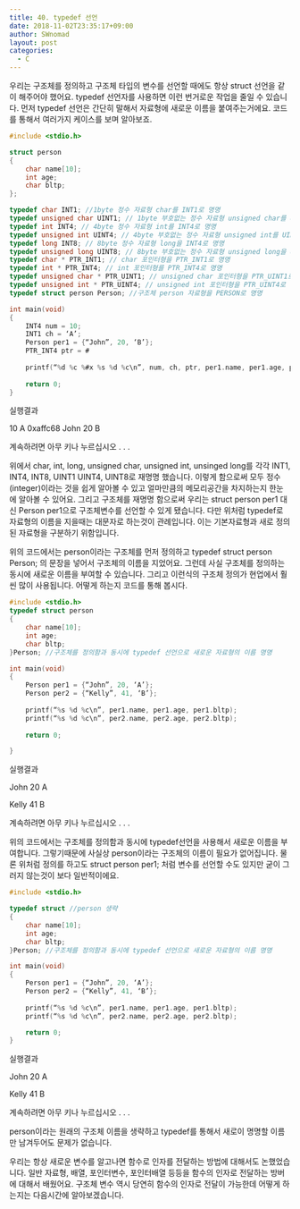 ```yaml
---
title: 40. typedef 선언
date: 2018-11-02T23:35:17+09:00
author: SWnomad
layout: post
categories:
  - C
---
```


우리는 구조체를 정의하고 구조체 타입의 변수를 선언할 때에도 항상 struct 선언을 같이 해주어야 했어요. typedef 선언자를 사용하면 이런 번거로운 작업을 줄일 수 있습니다. 먼저 typedef 선언은 간단히 말해서 자료형에 새로운 이름을 붙여주는거에요. 코드를 통해서 여러가지 케이스를 보며 알아보죠.

~~~ c
#include <stdio.h>

struct person
{
	char name[10];
	int age;
	char bltp;
};

typedef char INT1; //1byte 정수 자료형 char를 INT1로 명명
typedef unsigned char UINT1; // 1byte 부호없는 정수 자료형 unsigned char를 UINT1로 명명
typedef int INT4; // 4byte 정수 자료형 int를 INT4로 명명
typedef unsigned int UINT4; // 4byte 부호없는 정수 자료형 unsigned int를 UINT4로 명명
typedef long INT8; // 8byte 정수 자료형 long을 INT4로 명명
typedef unsigned long UINT8; // 8byte 부호없는 정수 자료형 unsigned long을 UINT8로 명명
typedef char * PTR_INT1; // char 포인터형을 PTR_INT1로 명명
typedef int * PTR_INT4; // int 포인터형를 PTR_INT4로 명명
typedef unsigned char * PTR_UINT1; // unsigned char 포인터형을 PTR_UINT1로 명명 
typedef unsigned int * PTR_UINT4; // unsigned int 포인터형을 PTR_UINT4로 명명
typedef struct person Person; //구조체 person 자료형을 PERSON로 명명

int main(void)
{
	INT4 num = 10;
	INT1 ch = ‘A’;
	Person per1 = {“John”, 20, ‘B’};
	PTR_INT4 ptr = #
	
	printf(“%d %c %#x %s %d %c\n”, num, ch, ptr, per1.name, per1.age, per1.bltp);
	
	return 0;
}
~~~

실행결과

10 A 0xaffc68 John 20 B

계속하려면 아무 키나 누르십시오 . . .

위에서 char, int, long, unsigned char, unsigned int, unsinged long를 각각 INT1, INT4, INT8, UINT1 UINT4, UINT8로 재명명 했습니다. 이렇게 함으로써 모두 정수(integer)이라는 것을 쉽게 알아볼 수 있고 얼마만큼의 메모리공간을 차지하는지 한눈에 알아볼 수 있어요. 그리고 구조체를 재명명 함으로써 우리는 struct person per1 대신 Person per1으로 구조체변수를 선언할 수 있게 됐습니다. 다만 위처럼 typedef로 자료형의 이름을 지을때는 대문자로 하는것이 관례입니다. 이는 기본자료형과 새로 정의된 자료형을 구분하기 위함입니다.

위의 코드에서는 person이라는 구조체를 먼저 정의하고 typedef struct person Person; 의 문장을 넣어서 구조체의 이름을 지었어요. 그런데 사실 구조체를 정의하는 동시에 새로운 이름을 부여할 수 있습니다. 그리고 이런식의 구조체 정의가 현업에서 훨씬 많이 사용됩니다. 어떻게 하는지 코드를 통해 봅시다.

~~~ c
#include <stdio.h>
typedef struct person
{
	char name[10];
	int age;
	char bltp;
}Person; //구조체를 정의함과 동시에 typedef 선언으로 새로운 자료형의 이름 명명

int main(void)
{
	Person per1 = {“John”, 20, ‘A’};
	Person per2 = {“Kelly”, 41, ‘B’};
	
	printf(“%s %d %c\n”, per1.name, per1.age, per1.bltp);
	printf(“%s %d %c\n”, per2.name, per2.age, per2.bltp);
	
	return 0;

}
~~~

실행결과

John 20 A</p>

Kelly 41 B

계속하려면 아무 키나 누르십시오 . . .

위의 코드에서는 구조체를 정의함과 동시에 typedef선언을 사용해서 새로운 이름을 부여합니다. 그렇기때문에 사실상 person이라는 구조체의 이름이 필요가 없어집니다. 물론 위처럼 정의를 하고도 struct person per1; 처럼 변수를 선언할 수도 있지만 굳이 그러지 않는것이 보다 일반적이에요.

~~~ c
#include <stdio.h>

typedef struct //person 생략
{
	char name[10];
	int age;
	char bltp;
}Person; //구조체를 정의함과 동시에 typedef 선언으로 새로운 자료형의 이름 명명

int main(void)
{
	Person per1 = {“John”, 20, ‘A’};
	Person per2 = {“Kelly”, 41, ‘B’};
	
	printf(“%s %d %c\n”, per1.name, per1.age, per1.bltp);
	printf(“%s %d %c\n”, per2.name, per2.age, per2.bltp);

	return 0;
}
~~~

실행결과

John 20 A</p>

Kelly 41 B

계속하려면 아무 키나 누르십시오 . . .

person이라는 원래의 구조체 이름을 생략하고 typedef를 통해서 새로이 명명할 이름만 남겨두어도 문제가 없습니다.

우리는 항상 새로운 변수를 알고나면 함수로 인자를 전달하는 방법에 대해서도 논했었습니다. 일반 자료형, 배열, 포인터변수, 포인터배열 등등을 함수의 인자로 전달하는 방버에 대해서 배웠어요. 구조체 변수 역시 당연히 함수의 인자로 전달이 가능한데 어떻게 하는지는 다음시간에 알아보겠습니다.
